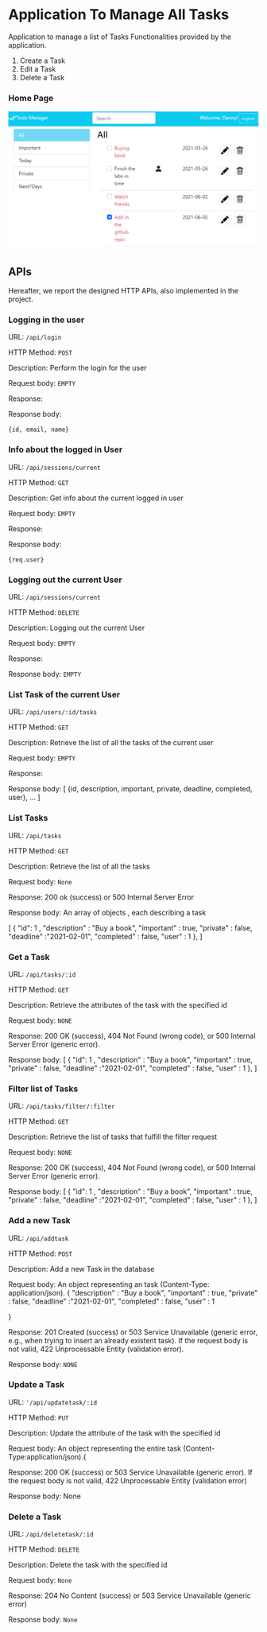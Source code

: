 # Application To Manage All Tasks
Application to manage a list of Tasks
Functionalities provided by the application.
1. Create a Task 
2. Edit a Task 
3. Delete a Task 

### Home Page 
![Tasklists](Tasklists.PNG)

## APIs
Hereafter, we report the designed HTTP APIs, also implemented in the project.

### Logging in the user

URL: `/api/login`

HTTP Method: `POST`

Description: Perform the login for the user

Request body: `EMPTY`

Response: 

Response body:
```
{id, email, name}
```

### Info about the logged in User

URL: `/api/sessions/current`

HTTP Method: `GET`

Description: Get info about the current logged in user

Request body: `EMPTY`

Response: 

Response body:
```
{req.user}
```

### Logging out the current User

URL: `/api/sessions/current`

HTTP Method: `DELETE`

Description: Logging out the current User

Request body: `EMPTY`

Response: 

Response body: `EMPTY`

### List Task of the current User

URL: `/api/users/:id/tasks`

HTTP Method: `GET`

Description: Retrieve the list of all the tasks of the current user

Request body: `EMPTY`

Response: 

Response body:
[ {id, description, important, private, deadline, completed, user}, ... ]


### List Tasks

URL: `/api/tasks`

HTTP Method: `GET`

Description: Retrieve the list of all the tasks

Request body: `None`

Response: 200 ok (success) or 500 Internal Server Error

Response body: An array of objects , each describing a task 

[ 
    {
        "id": 1 , 
        "description" : "Buy a book", 
        "important" : true, 
        "private" : false, 
        "deadline" :"2021-02-01", 
        "completed" : false, 
        "user" : 1
    }, 
    ]

### Get a Task

URL: `/api/tasks/:id`

HTTP Method: `GET`

Description: Retrieve the attributes of the task with the specified id

Request body: `NONE`

Response: 200 OK (success), 404 Not Found (wrong code), or 500 Internal Server Error (generic error).   

Response body:
[
   {
        "id": 1 , 
        "description" : "Buy a book", 
        "important" : true, 
        "private" : false, 
        "deadline" :"2021-02-01", 
        "completed" : false, 
        "user" : 1
    }, 
]

### Filter list of Tasks

URL: `/api/tasks/filter/:filter`

HTTP Method: `GET`

Description: Retrieve the list of tasks that fulfill the filter request

Request body: `NONE`

Response:  200 OK (success), 404 Not Found (wrong code), or 500 Internal Server Error (generic error).

Response body:
[
   {
        "id": 1 , 
        "description" : "Buy a book", 
        "important" : true, 
        "private" : false, 
        "deadline" :"2021-02-01", 
        "completed" : false, 
        "user" : 1
    }, 
]


### Add a new Task

URL: `/api/addtask`

HTTP Method: `POST`

Description: Add a new Task in the database

Request body:  An object representing an task (Content-Type: application/json).
{
        "description" : "Buy a book", 
        "important" : true, 
        "private" : false, 
        "deadline" :"2021-02-01", 
        "completed" : false, 
        "user" : 1

}

Response: 201 Created (success) or 503 Service Unavailable 
          (generic error, e.g., when trying to insert an already existent task). If the request body is not valid, 422 Unprocessable Entity (validation error).

Response body: `NONE`


### Update a Task

URL: `'/api/updatetask/:id`

HTTP Method: `PUT`

Description: Update the attribute of the task with the specified id

Request body: An object representing the entire task 
              (Content-Type:application/json).{


Response: 200 OK (success) or 503 Service Unavailable (generic error). 
        If the request body is not valid, 422 Unprocessable Entity (validation error)

Response body:  None 



### Delete a Task

URL: `/api/deletetask/:id`

HTTP Method: `DELETE`

Description: Delete the task with the specified id

Request body: `None`

Response: 204 No Content (success) or 503 Service Unavailable (generic error)

Response body: `None`



